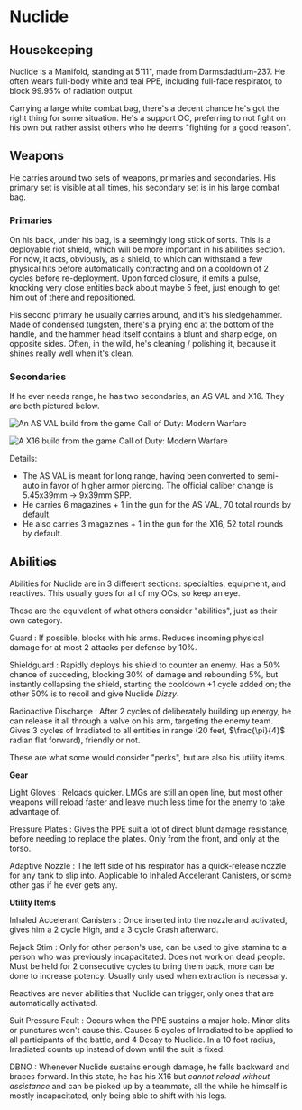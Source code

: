 # Nuclide

## Housekeeping

Nuclide is a Manifold, standing at 5'11", made from Darmsdadtium-237.
He often wears full-body white and teal PPE, including full-face respirator, to block 99.95% of radiation output.

Carrying a large white combat bag, there's a decent chance he's got the right thing for some situation.
He's a support OC, preferring to not fight on his own but rather assist others who he deems "fighting for a good reason".

## Weapons

He carries around two sets of weapons, primaries and secondaries.
His primary set is visible at all times, his secondary set is in his large combat bag.

### Primaries

On his back, under his bag, is a seemingly long stick of sorts.
This is a deployable riot shield, which will be more important in his abilities section.
For now, it acts, obviously, as a shield, to which can withstand a few physical hits before automatically contracting and on a cooldown of 2 cycles before re-deployment.
Upon forced closure, it emits a pulse, knocking very close entities back about maybe 5 feet, just enough to get him out of there and repositioned.

His second primary he usually carries around, and it's his sledgehammer.
Made of condensed tungsten, there's a prying end at the bottom of the handle, and the hammer head itself contains a blunt and sharp edge, on opposite sides.
Often, in the wild, he's cleaning / polishing it, because it shines really well when it's clean.

### Secondaries

If he ever needs range, he has two secondaries, an AS VAL and X16.
They are both pictured below.

![An AS VAL build from the game Call of Duty: Modern Warfare](Nuclide-AS-VAL.png)

![A X16 build from the game Call of Duty: Modern Warfare](Nuclide-X16.png)

Details:

* The AS VAL is meant for long range, having been converted to semi-auto in favor of higher armor piercing.
The official caliber change is 5.45x39mm -> 9x39mm SPP.
* He carries 6 magazines + 1 in the gun for the AS VAL, 70 total rounds by default.
* He also carries 3 magazines + 1 in the gun for the X16, 52 total rounds by default.

## Abilities

Abilities for Nuclide are in 3 different sections: specialties, equipment, and reactives.
This usually goes for all of my OCs, so keep an eye.

<tabs>

<tab id="special" title="Specialties">

These are the equivalent of what others consider "abilities", just as their own category.

Guard
: If possible, blocks with his arms. Reduces incoming physical damage for at most 2 attacks per defense by 10%.

Shieldguard
: Rapidly deploys his shield to counter an enemy. Has a 50% chance of succeding, blocking 30% of damage and rebounding 5%, but instantly collapsing the shield, starting the cooldown +1 cycle added on; the other 50% is to recoil and give Nuclide *Dizzy*.

Radioactive Discharge
: After 2 cycles of deliberately building up energy, he can release it all through a valve on his arm, targeting the enemy team.
Gives 3 cycles of Irradiated to all entities in range (20 feet, $\frac{\pi}{4}$ radian flat forward), friendly or not.

</tab>

<tab id="equip" title="Equipment">

These are what some would consider "perks", but are also his utility items.

**Gear**

Light Gloves
: Reloads quicker.
LMGs are still an open line, but most other weapons will reload faster and leave much less time for the enemy to take advantage of.

Pressure Plates
: Gives the PPE suit a lot of direct blunt damage resistance, before needing to replace the plates.
Only from the front, and only at the torso.

Adaptive Nozzle
: The left side of his respirator has a quick-release nozzle for any tank to slip into.
Applicable to Inhaled Accelerant Canisters, or some other gas if he ever gets any.

**Utility Items**

Inhaled Accelerant Canisters
: Once inserted into the nozzle and activated, gives him a 2 cycle High, and a 3 cycle Crash afterward.

Rejack Stim
: Only for other person's use, can be used to give stamina to a person who was previously incapacitated.
Does not work on dead people.
Must be held for 2 consecutive cycles to bring them back, more can be done to increase potency.
Usually only used when extraction is necessary.

</tab>
<tab id="react" title="Reactives">

Reactives are never abilities that Nuclide can trigger, only ones that are automatically activated.

Suit Pressure Fault
: Occurs when the PPE sustains a major hole.
Minor slits or punctures won't cause this.
Causes 5 cycles of Irradiated to be applied to all participants of the battle, and 4 Decay to Nuclide.
In a 10 foot radius, Irradiated counts up instead of down until the suit is fixed.

DBNO
: Whenever Nuclide sustains enough damage, he falls backward and braces forward.
In this state, he has his X16 but *cannot reload without assistance* and can be picked up by a teammate, all the while he himself is mostly incapacitated, only being able to shift with his legs.

</tab>

</tabs>